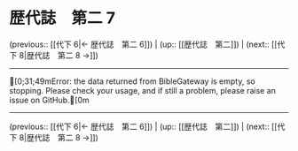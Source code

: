 # 歴代誌　第二 7

(previous:: [[代下 6|← 歴代誌　第二 6]]) | (up:: [[歴代誌　第二]]) | (next:: [[代下 8|歴代誌　第二 8 →]])

***
[0;31;49mError: the data returned from BibleGateway is empty, so stopping. Please check your usage, and if still a problem, please raise an issue on GitHub.[0m

***

(previous:: [[代下 6|← 歴代誌　第二 6]]) | (up:: [[歴代誌　第二]]) | (next:: [[代下 8|歴代誌　第二 8 →]])
